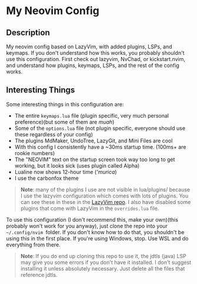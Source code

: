 # My Neovim Config

## Description
My neovim config based on LazyVim, with added plugins, LSPs, and keymaps.
If you don't understand how this works, you probably shouldn't use this configuration. First check out lazyvim, NvChad, or kickstart.nvim, and understand how plugins, keymaps, LSPs, and the rest of the config works. 

## Interesting Things
Some interesting things in this configuration are:

- The entire `keymaps.lua` file (plugin specific, very much personal preference)(but some of them are *muah*)
- Some of the `options.lua` file (not plugin specific, everyone should use these regardless of your config)
- The plugins MdMaker, UndoTree, LazyGit, and Mini Files are cool
- With this config I consistently have a ~30ms startup time. (100ms+ are rookie numbers)
- The "NEOVIM" text on the startup screen took way too long to get working, but it looks sick (uses plugin called Alpha)
- Lualine now shows 12-hour time (*\'murica*)
- I use the carbonfox theme
 
> **Note**: many of the plugins I use are not visible in lua/plugins/ because I use the lazyvim configuration which comes with lots of plugins. You can see these in these in the [LazyVim repo](https://github.com/LazyVim/LazyVim). I also have disabled some plugins that come with LazyVim in the `overrides.lua` file. 

To use this configuration (I don't recommend this, make your own)(this probably won't work for you anyway), just clone the repo into your `~/.config/nvim `folder. If you don't know how to do that, you shouldn't be using this in the first place. If you're using Windows, stop. Use WSL and do everything from there.

> **Note**: If you do end up cloning this repo to use it, the jdtls (java) LSP may give you some errors if you don't have it installed. I don't suggest installing it unless absolutely necessary. Just delete all the files that reference jdtls. 

